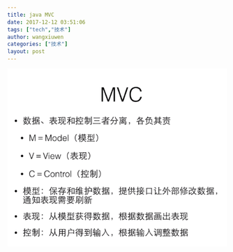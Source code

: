 ```yaml
---
title: java MVC
date: 2017-12-12 03:51:06
tags: ["tech","技术"]
author: wangxiuwen
categories: ["技术"]
layout: post
---
```


![image.png](/images/0a9e44a3b3099aa1548c71f559c57484.png)